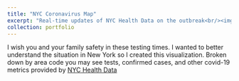 ```yaml
---
title: "NYC Coronavirus Map"
excerpt: "Real-time updates of NYC Health Data on the outbreak<br/><img src='/images/nycmap.png'>"
collection: portfolio
---
```


I wish you and your family safety in these testing times. I wanted to better understand the situation in New York so I created this visualization. Broken down by area code you may see tests, confirmed cases, and other covid-19 metrics provided by <a href="https://github.com/nychealth/coronavirus-data">NYC Health Data</a>

<style type="text/css">
    html, body, #nyc-map {
      height: 100%;
    }
    body, #nyc-map {
      overflow: hidden;
      margin: 0;
    }
    #iframe-nyc {
      width: 100%;
      height: 100%;
      border: none;
    }
  </style>
  <div id="nyc-map">
    <div id="iframe-nyc" sandbox="allow-scripts" src="_portfolio/nycovid.html"></div>
  </div>